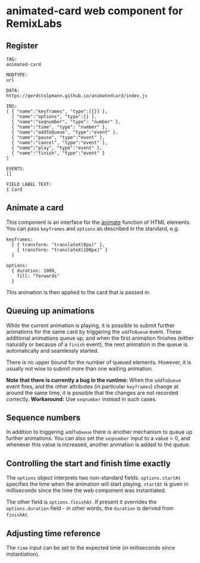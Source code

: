 # animated-card web component for RemixLabs

## Register

```
TAG:
animated-card

MODTYPE:
url

DATA:
https://gerdstolpmann.github.io/animatedcard/index.js

INS:
[ { "name":"keyframes", "type":[{}] },
  { "name":"options", "type":{} },
  { "name":"seqnumber", "type": "number" },
  { "name":"time", "type": "number" },
  { "name":"addToQueue", "type":"event" },
  { "name":"pause", "type":"event" },
  { "name":"cancel", "type":"event" },
  { "name":"play", "type":"event" },
  { "name":"finish", "type":"event" }
]

EVENTS:
[]

FIELD LABEL TEXT:
1 Card
```

## Animate a card

This component is an interface for the
[animate](https://developer.mozilla.org/en-US/docs/Web/API/Element/animate)
function of HTML elements. You can pass `keyframes` and `options`
as described in the standard, e.g.

```
keyframes:
  [ { transform: "translateX(0px)" },
    { transform: "translateX(100px)" }
  ]

options:
  { duration: 1000,
    fill: "forwards"
  }
```

This animation is then applied to the card that is passed in.


## Queuing up animations

While the current animation is playing, it is possible to submit further
animations for the same card by triggering the `addToQueue` event.
These additional animations queue up, and when the first animation
finishes (either naturally or because of a `finish` event), the next
animation in the queue is automatically and seamlessly started.

There is no upper bound for the number of queued elements. However, it
is usually not wise to submit more than one waiting animation.

**Note that there is currently a bug in the runtime:**
When the `addToQueue` event fires, and the other attributes (in particular
`keyframes`) change at around the same time, it is possible that the changes
are not recorded correctly. **Workaround:** Use `seqnumber` instead
in such cases.

## Sequence numbers

In addition to triggering `addToQueue` there is another mechanism to
queue up further animations. You can also set the `seqnumber` input
to a value > 0, and whenever this value is increased, another animation
is added to the queue.

## Controlling the start and finish time exactly

The `options` object interprets two non-standard fields: `options.startAt`
specifies the time when the animation will start playing. `startAt` is
given in milliseconds since the time the web component was instantiated.

The other field is `options.finishAt`. If present it overrides the
`options.duration` field - in other words, the `duration` is derived
from `finishAt`.

## Adjusting time reference

The `time` input can be set to the expected time (in milliseconds since
instantiation).
